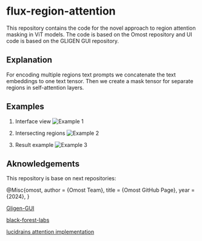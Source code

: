 # flux-region-attention

This repository contains the code for the novel approach to region attention masking in ViT models. The code is based on the Omost repository and UI code is based on the GLIGEN GUI repository.

## Explanation

For encoding multiple regions text prompts we concatenate the text embeddings to one text tensor. Then we create a mask tensor for separate regions in self-attention layers.

## Examples

1. Interface view
![Example 1](./images/example_1.png)

2. Intersecting regions
![Example 2](./images/example_2.png)

3. Result example
![Example 3](./images/example_3.png)

## Aknowledgements

This repository is base on next repositories:

@Misc{omost,
  author = {Omost Team},
  title  = {Omost GitHub Page},
  year   = {2024},
}

[Gligen-GUI](https://github.com/mut-ex/gligen-gui)

[black-forest-labs](https://github.com/black-forest-labs/flux)

[lucidrains attention implementation](https://github.com/lucidrains/memory-efficient-attention-pytorch)
